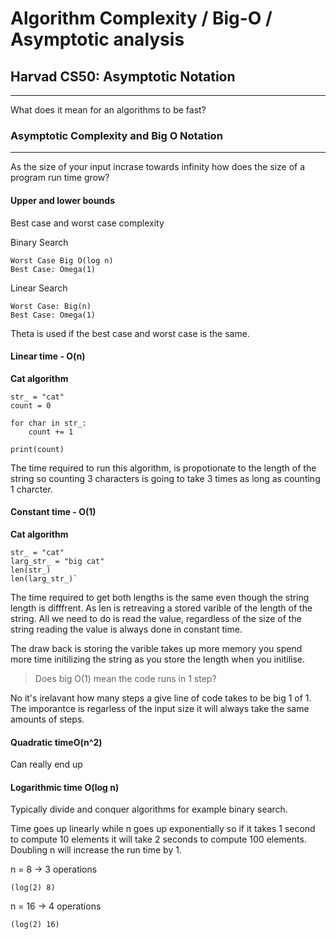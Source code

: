 # Algorithm Complexity / Big-O / Asymptotic analysis

## Harvad CS50: Asymptotic Notation

---

What does it mean for an algorithms to be fast?

### Asymptotic Complexity and Big O Notation

---

As the size of your input incrase towards infinity how does the size of a program run time grow?

#### Upper and lower bounds

Best case and worst case complexity

Binary Search

    Worst Case Big O(log n)
    Best Case: Omega(1)

Linear Search

    Worst Case: Big(n)
    Best Case: Omega(1)

Theta is used if the best case and worst case is the same.

#### Linear time - O(n)

**Cat algorithm**

    str_ = "cat"
    count = 0

    for char in str_:
        count += 1

    print(count)

The time required to run this algorithm, is propotionate to the length of the string so counting 3 characters is going to take 3 times as long as counting 1 charcter.

#### Constant time - O(1)

**Cat algorithm**

    str_ = "cat"
    larg_str_ = "big cat"
    len(str_)
    len(larg_str_)`

The time required to get both lengths is the same even though the string length is difffrent. As len is retreaving a stored varible of the length of the string. All we need to do is read the value, regardless of the size of the string reading the value is always
done in constant time.

The draw back is storing the varible takes up more memory you spend more time initilizing the string as you store the length when you initilise.

> Does big O(1) mean the code runs in 1 step?

No it's irelavant how many steps a give line of code takes to be big 1 of 1. The imporantce is regarless of the input size it will always take the same amounts of steps.

#### Quadratic timeO(n^2)

Can really end up

#### Logarithmic time O(log n)

Typically divide and conquer algorithms for example binary search.

Time goes up linearly while n goes up exponentially so if it takes 1 second to compute 10 elements it will take 2 seconds to compute 100 elements. Doubling n will increase the run time by 1.

n = 8 -> 3 operations

    (log(2) 8)

n = 16 -> 4 operations

    (log(2) 16)
